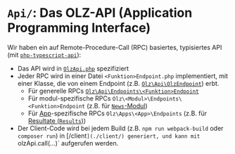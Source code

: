 # `Api/`: Das OLZ-API (Application Programming Interface)

Wir haben ein auf Remote-Procedure-Call (RPC) basiertes, typisiertes API (mit [`php-typescript-api`](https://github.com/allestuetsmerweh/php-typescript-api)):

- Das API wird in [`OlzApi.php`](./OlzApi.php) spezifiziert
- Jeder RPC wird in einer Datei `<Funktion>Endpoint.php` implementiert, mit einer Klasse, die von einem Endpoint (z.B. [`Olz\Api\OlzEndpoint`](./OlzEndpoint.php)) erbt.
    - Für generelle RPCs [`Olz\Api\Endpoints\<Funktion>Endpoint`](./Endpoints/)
    - Für modul-spezifische RPCs `Olz\<Modul>\Endpoints\<Funktion>Endpoint` (z.B. für [`News`-Modul](../News/Endpoints/))
    - Für [App](../Apps/)-spezifische RPCs `Olz\Apps\<App>\Endpoints` (z.B. für [Resultate (`Results`)](../Apps/Results/Endpoints/))
- Der Client-Code wird bei jedem Build (z.B. `npm run webpack-build` oder `composer run`) in [/client`](./client/) generiert, und kann mit `olzApi.call(...)` aufgerufen werden.
